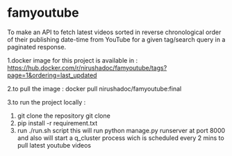 # famyoutube
To make an API to fetch latest videos sorted in reverse chronological order of their publishing date-time 
from YouTube for a given tag/search query in a paginated response.

1.docker image for this project is available in :
  https://hub.docker.com/r/nirushadoc/famyoutube/tags?page=1&ordering=last_updated

2.to pull the image :
  docker pull nirushadoc/famyoutube:final

3.to run the project locally :
  1. git clone the repository 
      git clone 
  1. pip install -r requirement.txt
  2. run ./run.sh script
      this will run python manage.py runserver at port 8000 and also will start a q_cluster process wich is scheduled every 2 mins to pull latest youtube videos


   

